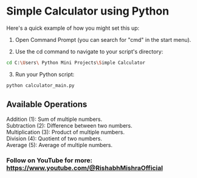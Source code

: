 # Simple Calculator using Python

Here's a quick example of how you might set this up:

1. Open Command Prompt (you can search for "cmd" in the start menu).

2. Use the cd command to navigate to your script's directory:
```bash
cd C:\Users\ Python Mini Projects\Simple Calculator
```
3. Run your Python script:
```bash
python calculator_main.py
```

## Available Operations

Addition (1): Sum of multiple numbers. <br>
Subtraction (2): Difference between two numbers. <br>
Multiplication (3): Product of multiple numbers. <br>
Division (4): Quotient of two numbers. <br>
Average (5): Average of multiple numbers.

### Follow on YouTube for more:  https://www.youtube.com/@RishabhMishraOfficial 
